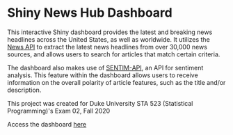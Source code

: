 # Shiny News Hub Dashboard

This interactive Shiny dashboard provides the latest and breaking news 
headlines across the United States, as well as worldwide. It utilizes the
[News API](https://newsapi.org/) to extract the latest news headlines 
from over 30,000 news sources, and allows users to search for articles 
that match certain criteria. 

The dashboard also makes use of [SENTIM-API](https://sentim-api.herokuapp.com),
an API for sentiment analysis. This feature within the dashboard allows users 
to receive information on the overall polarity of article features, such as 
the title and/or description.

This project was created for Duke University STA 523 
(Statistical Programming)'s Exam 02, Fall 2020

Access the dashboard [here](https://sbmansfield.shinyapps.io/news/)